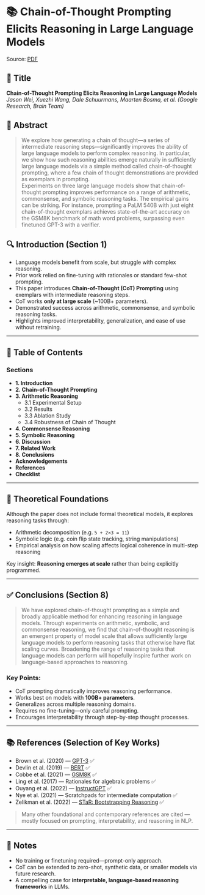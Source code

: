 # 📚 Chain-of-Thought Prompting Elicits Reasoning in Large Language Models
Source: [PDF](https://arxiv.org/pdf/2201.11903)

## 📝 Title
**Chain-of-Thought Prompting Elicits Reasoning in Large Language Models**  
*Jason Wei, Xuezhi Wang, Dale Schuurmans, Maarten Bosma, et al. (Google Research, Brain Team)*

## 📄 Abstract
> We explore how generating a chain of thought—a series of intermediate reasoning steps—significantly improves the ability of large language models to perform complex reasoning. In particular, we show how such reasoning abilities emerge naturally in sufficiently large language models via a simple method called chain-of-thought prompting, where a few chain of thought demonstrations are provided as exemplars in prompting.  
> Experiments on three large language models show that chain-of-thought prompting improves performance on a range of arithmetic, commonsense, and symbolic reasoning tasks. The empirical gains can be striking. For instance, prompting a PaLM 540B with just eight chain-of-thought exemplars achieves state-of-the-art accuracy on the GSM8K benchmark of math word problems, surpassing even finetuned GPT-3 with a verifier.

## 🔍 Introduction (Section 1)
- Language models benefit from scale, but struggle with complex reasoning.
- Prior work relied on fine-tuning with rationales or standard few-shot prompting.
- This paper introduces **Chain-of-Thought (CoT) Prompting** using exemplars with intermediate reasoning steps.
- CoT works **only at large scale** (~100B+ parameters).
- Demonstrated success across arithmetic, commonsense, and symbolic reasoning tasks.
- Highlights improved interpretability, generalization, and ease of use without retraining.

---

## 🧩 Table of Contents

### Sections
- **1. Introduction**
- **2. Chain-of-Thought Prompting**
- **3. Arithmetic Reasoning**
  - 3.1 Experimental Setup
  - 3.2 Results
  - 3.3 Ablation Study
  - 3.4 Robustness of Chain of Thought
- **4. Commonsense Reasoning**
- **5. Symbolic Reasoning**
- **6. Discussion**
- **7. Related Work**
- **8. Conclusions**
- **Acknowledgements**
- **References**
- **Checklist**

---

## 🧠 Theoretical Foundations

Although the paper does not include formal theoretical models, it explores reasoning tasks through:
- Arithmetic decomposition (e.g. `5 + 2×3 = 11`)
- Symbolic logic (e.g. coin flip state tracking, string manipulations)
- Empirical analysis on how scaling affects logical coherence in multi-step reasoning

Key insight: **Reasoning emerges at scale** rather than being explicitly programmed.

---

## ✅ Conclusions (Section 8)

> We have explored chain-of-thought prompting as a simple and broadly applicable method for enhancing reasoning in language models. Through experiments on arithmetic, symbolic, and commonsense reasoning, we find that chain-of-thought reasoning is an emergent property of model scale that allows sufficiently large language models to perform reasoning tasks that otherwise have flat scaling curves. Broadening the range of reasoning tasks that language models can perform will hopefully inspire further work on language-based approaches to reasoning.

### Key Points:
- CoT prompting dramatically improves reasoning performance.
- Works best on models with **100B+ parameters**.
- Generalizes across multiple reasoning domains.
- Requires no fine-tuning—only careful prompting.
- Encourages interpretability through step-by-step thought processes.

---

## 📚 References (Selection of Key Works)

- Brown et al. (2020) — [GPT-3](https://arxiv.org/abs/2005.14165) ✅  
- Devlin et al. (2019) — [BERT](https://arxiv.org/abs/1810.04805) ✅  
- Cobbe et al. (2021) — [GSM8K](https://arxiv.org/abs/2110.14168) ✅  
- Ling et al. (2017) — Rationales for algebraic problems ✅  
- Ouyang et al. (2022) — [InstructGPT](https://arxiv.org/abs/2203.02155) ✅  
- Nye et al. (2021) — Scratchpads for intermediate computation ✅  
- Zelikman et al. (2022) — [STaR: Bootstrapping Reasoning](https://arxiv.org/abs/2203.14465) ✅  

> Many other foundational and contemporary references are cited — mostly focused on prompting, interpretability, and reasoning in NLP.

---

## 📌 Notes

- No training or finetuning required—prompt-only approach.
- CoT can be extended to zero-shot, synthetic data, or smaller models via future research.
- A compelling case for **interpretable, language-based reasoning frameworks** in LLMs.

